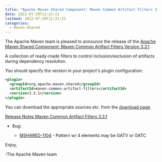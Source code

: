 ```yaml
---
title: "Apache Maven Shared Component: Maven Common Artifact Filters 3.3.1 Released"
date: 2022-07-20T11:21:21
lastmod: 2022-07-20T11:21:21
categories:
  - Maven-Shared
---
```

The Apache Maven team is pleased to announce the release of the 
[Apache Maven Shared Component: Maven Common Artifact Filters Version 3.3.1](https://maven.apache.org/shared/maven-common-artifact-filters/).

A collection of ready-made filters to control inclusion/exclusion of artifacts
during dependency resolution.
 
You should specify the version in your project's plugin configuration:

``` xml 
<plugin>
  <groupId>org.apache.maven.shared</groupId>
  <artifactId>maven-common-artifact-filters</artifactId>
  <version>3.3.1</version>
</plugin>
```

You can download the appropriate sources etc. from the [download page](http://maven.apache.org/shared/maven-common-artifact-filters/download.cgi).

[Release Notes Maven Common Artifact Filters 3.3.1](https://issues.apache.org/jira/secure/ReleaseNote.jspa?projectId=12317922&version=12352094)

* Bug:
 
  * [MSHARED-1104](https://issues.apache.org/jira/browse/MSHARED-1104) - Pattern w/ 4 elements may be GATV or GATC
 
Enjoy,
 
-The Apache Maven team
